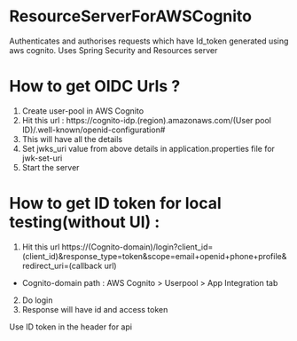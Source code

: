 # ResourceServerForAWSCognito
Authenticates and authorises requests which have Id_token generated using aws cognito. Uses Spring Security and Resources server


# How to get OIDC Urls ?
1. Create user-pool in AWS Cognito
2. Hit this url : https://cognito-idp.(region).amazonaws.com/(User pool ID)/.well-known/openid-configuration#
3. This will have all the details
4. Set jwks_uri value from above details in application.properties file for jwk-set-uri
5. Start the server
  
  
# How to get ID token for local testing(without UI) :
1. Hit this url https://(Cognito-domain)/login?client_id=(client_id)&response_type=token&scope=email+openid+phone+profile&redirect_uri=(callback url) 
-  Cognito-domain path :  AWS Cognito > Userpool > App Integration tab  
2. Do login
3. Response will have id and access token
  
Use ID token in the header for api  
  
  
